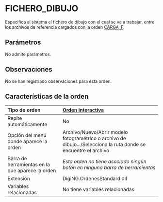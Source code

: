 # FICHERO\_DIBUJO

Especifica al sistema el fichero de dibujo con el cual se va a trabajar, entre los archivos de referencia cargados con la orden [CARGA\_F](/digi3d-net/referencia/digi3d.net/ventana-de-dibujo/ordenes/f/CARGA_F.html).

## Parámetros

No admite parámetros.

## Observaciones

No se han registrado observaciones para esta orden.

## Características de la orden

| Tipo de orden | [Orden interactiva](fichero-dibujo.md) |
| :--- | :--- |
| Repite automáticamente | No |
| Opción del menú donde aparece la orden | Archivo/Nuevo/Abrir modelo fotogramétrico o archivo de dibujo.../Selecciona la ruta donde se encuentre el archivo |
| Barra de herramientas en la que aparece la orden | _Esta orden no tiene asociado ningún botón en ninguna barra de herramientas_ |
| Extensión | DigiNG.OrdenesStandard.dll |
| Variables relacionadas | No tiene variables relacionadas |


